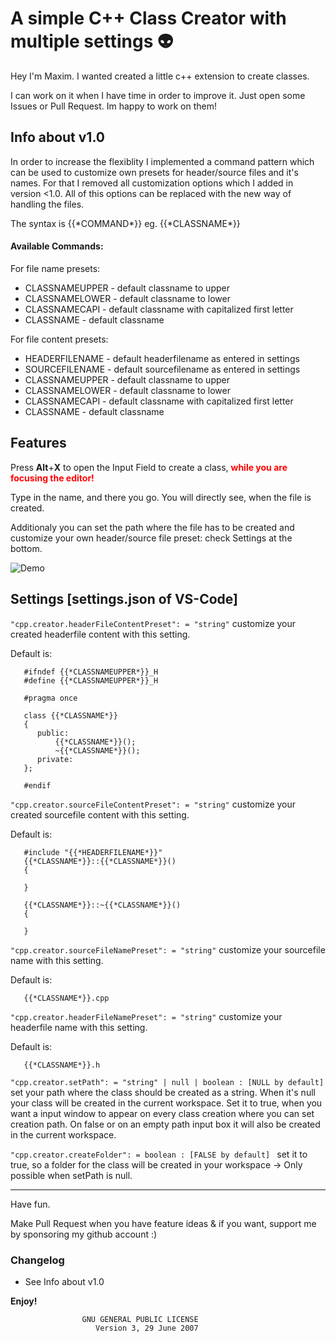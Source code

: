 # A simple C++ Class Creator with multiple settings :alien:

Hey I'm Maxim. I wanted created a little c++ extension to create classes.

I can work on it when I have time in order to improve it. Just open some Issues or Pull Request. Im happy to work on them!

## Info about v1.0

In order to increase the flexiblity I implemented a command pattern which can be used to customize own presets for header/source files and it's names. For that I removed all customization options which I added in version <1.0. All of this options can be replaced with the new way of handling the files.

The syntax is {{\*COMMAND\*}} eg. {{\*CLASSNAME\*}}

#### Available Commands:

For file name presets: 
- CLASSNAMEUPPER - default classname to upper
- CLASSNAMELOWER - default classname to lower
- CLASSNAMECAPI  - default classname with capitalized first letter
- CLASSNAME      - default classname

For file content presets:

- HEADERFILENAME - default headerfilename as entered in settings
- SOURCEFILENAME - default sourcefilename as entered in settings
- CLASSNAMEUPPER - default classname to upper
- CLASSNAMELOWER - default classname to lower
- CLASSNAMECAPI  - default classname with capitalized first letter
- CLASSNAME      - default classname


## Features

Press **Alt**+**X** to open the Input Field to create a class, <span style="color:red">**while you are focusing the editor!**</span>

Type in the name, and there you go. You will directly see, when the file is created.

Additionaly you can set the path where the file has to be created and customize your own header/source file preset: check Settings at the bottom.

![Demo](https://github.com/tzAcee/cpp-class-creator/blob/master/giphy.gif?raw=true)

## Settings [settings.json of VS-Code]

```"cpp.creator.headerFileContentPreset": = "string"``` customize your created headerfile content with this setting. 

Default is:
```
   #ifndef {{*CLASSNAMEUPPER*}}_H
   #define {{*CLASSNAMEUPPER*}}_H
   
   #pragma once
   
   class {{*CLASSNAME*}}
   {
      public:
          {{*CLASSNAME*}}();
          ~{{*CLASSNAME*}}();
      private:
   };
   
   #endif
```

```"cpp.creator.sourceFileContentPreset": = "string"``` customize your created sourcefile content with this setting. 

Default is:
```
   #include "{{*HEADERFILENAME*}}"
   {{*CLASSNAME*}}::{{*CLASSNAME*}}()
   {

   }
   
   {{*CLASSNAME*}}::~{{*CLASSNAME*}}()
   {

   }
```

```"cpp.creator.sourceFileNamePreset": = "string"``` customize your sourcefile name with this setting.

Default is:
```
   {{*CLASSNAME*}}.cpp
```

```"cpp.creator.headerFileNamePreset": = "string"``` customize your headerfile name with this setting.

Default is:
```
   {{*CLASSNAME*}}.h
```

```"cpp.creator.setPath": = "string" | null | boolean : [NULL by default] ``` set your path where the class should be created as a string. When it's null your class will be created in the current workspace. Set it to true, when you want a input window to appear on every class creation where you can set creation path. On false or on an empty path input box it will also be created in the current workspace.

```"cpp.creator.createFolder": = boolean : [FALSE by default] ``` set it to true, so a folder for the class will be created in your workspace -> Only possible when setPath is null.

---

Have fun.

Make Pull Request when you have feature ideas & if you want, support me by sponsoring my github account :)

### Changelog

- See Info about v1.0

**Enjoy!**

                    GNU GENERAL PUBLIC LICENSE
                       Version 3, 29 June 2007
